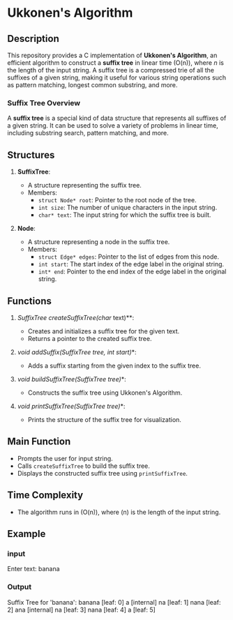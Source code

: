 # Ukkonen's Algorithm

## Description

This repository provides a C implementation of **Ukkonen's Algorithm**, an efficient algorithm to construct a **suffix tree** in linear time \(O(n)\), where *n* is the length of the input string. A suffix tree is a compressed trie of all the suffixes of a given string, making it useful for various string operations such as pattern matching, longest common substring, and more.

### Suffix Tree Overview

A **suffix tree** is a special kind of data structure that represents all suffixes of a given string. It can be used to solve a variety of problems in linear time, including substring search, pattern matching, and more.

## Structures

1. **SuffixTree**:
   - A structure representing the suffix tree.
   - Members:
     - `struct Node* root`: Pointer to the root node of the tree.
     - `int size`: The number of unique characters in the input string.
     - `char* text`: The input string for which the suffix tree is built.

2. **Node**:
   - A structure representing a node in the suffix tree.
   - Members:
     - `struct Edge* edges`: Pointer to the list of edges from this node.
     - `int start`: The start index of the edge label in the original string.
     - `int* end`: Pointer to the end index of the edge label in the original string.

## Functions

1. **SuffixTree* createSuffixTree(char* text)**:
   - Creates and initializes a suffix tree for the given text.
   - Returns a pointer to the created suffix tree.

2. **void addSuffix(SuffixTree* tree, int start)**:
   - Adds a suffix starting from the given index to the suffix tree.

3. **void buildSuffixTree(SuffixTree* tree)**:
   - Constructs the suffix tree using Ukkonen's Algorithm.

4. **void printSuffixTree(SuffixTree* tree)**:
   - Prints the structure of the suffix tree for visualization.

## Main Function

- Prompts the user for input string.
- Calls `createSuffixTree` to build the suffix tree.
- Displays the constructed suffix tree using `printSuffixTree`.

## Time Complexity

- The algorithm runs in \(O(n)\), where \(n\) is the length of the input string.

## Example

### input
Enter text: banana

### Output

Suffix Tree for 'banana':
banana [leaf: 0]
a [internal]
na [leaf: 1]
nana [leaf: 2]
ana [internal]
na [leaf: 3]
nana [leaf: 4]
a [leaf: 5]
